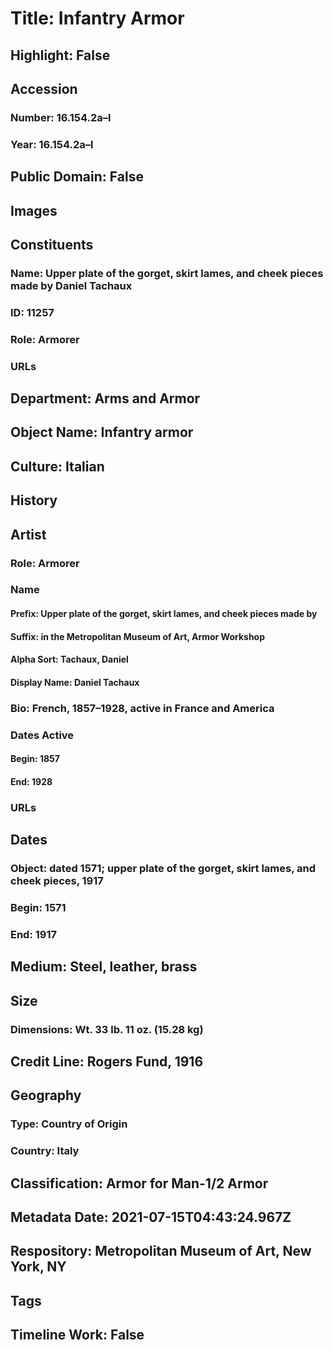 # Title: Infantry Armor
## Highlight: False
## Accession
### Number: 16.154.2a–l
### Year: 16.154.2a–l
## Public Domain: False
## Images
## Constituents
### Name: Upper plate of the gorget, skirt lames, and cheek pieces made by Daniel Tachaux
### ID: 11257
### Role: Armorer
### URLs
## Department: Arms and Armor
## Object Name: Infantry armor
## Culture: Italian
## History
## Artist
### Role: Armorer
### Name
#### Prefix: Upper plate of the gorget, skirt lames, and cheek pieces made by
#### Suffix: in the Metropolitan Museum of Art, Armor Workshop
#### Alpha Sort: Tachaux, Daniel
#### Display Name: Daniel Tachaux
### Bio: French, 1857–1928, active in France and America
### Dates Active
#### Begin: 1857
#### End: 1928
### URLs
## Dates
### Object: dated 1571; upper plate of the gorget, skirt lames, and cheek pieces, 1917
### Begin: 1571
### End: 1917
## Medium: Steel, leather, brass
## Size
### Dimensions: Wt. 33 lb. 11 oz. (15.28 kg)
## Credit Line: Rogers Fund, 1916
## Geography
### Type: Country of Origin
### Country: Italy
## Classification: Armor for Man-1/2 Armor
## Metadata Date: 2021-07-15T04:43:24.967Z
## Respository: Metropolitan Museum of Art, New York, NY
## Tags
## Timeline Work: False